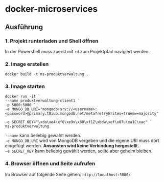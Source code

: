 # docker-microservices

## Ausführung

### 1. Projekt runterladen und Shell öffnen
In der Powershell muss zuerst mit `cd` zum Projektpfad navigiert werden.

### 2. Image erstellen
```
docker build -t ms-produktverwaltung .
```

### 3. Image starten
```
docker run -it `
--name produktverwaltung-client1 `
-p 5000:5000 `
-e MONGO_DB_URI="mongodb+srv://<username>:<password>@primary.t8iub.mongodb.net/meta?retryWrites=true&w=majority" `
-e SECRET_KEY="\xda\xe4\xf0\xe9v\x80\xf1Z\xbdw\xef\x07u\xa1C\xac" `
ms-produktverwaltung
```  

`--name` kann beliebig gewählt werden.  
`-e MONGO_DB_URI` wird von MongoDB vergeben und die eigene URI muss dort eingefügt werden. **Ansonsten wird keine Verbindung hergestellt.**  
`-e SECRET_KEY` kann beliebig gewählt werden, sollte aber geheim bleiben. 


### 4. Browser öffnen und Seite aufrufen
Im Browser auf folgende Seite gehen: `http://localhost:5000/`

